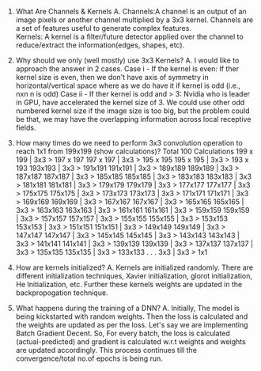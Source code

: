 1. What Are Channels & Kernels
A. Channels:A channel is an output of an image pixels or another channel  multiplied by a 3x3 kernel. Channels are a set of features useful to generate complex features.  
   Kernels: A kernel is a filter/future detector applied over the channel to reduce/extract the information(edges, shapes, etc).

2. Why should we only (well mostly) use 3x3 Kernels?
A. I would like to approach the answer in 2 cases.
   Case i - If the kernel is even: If ther kernel size is even, then we don't have axis of symmetry in horizontal/vertical space where as we do have it if kernel is odd (i.e., nxn n is odd)
   Case ii - If ther kernel is odd and > 3: Nvidia who is leader in GPU, have accelerated the kernel size of 3. We could use other odd numbered kernel size if the image size is too big, but
   the problem could be that, we may have the overlapping information across local receptive fields. 

3. How many times do we need to perform 3x3 convolution operation to reach 1x1 from 199x199 (show calculations)?
   Total 100 Calculations
   199 x 199 | 3x3 > 197 x 197
   197 x 197 | 3x3 > 195 x 195
   195 x 195 | 3x3 > 193 x 193
   193x193 | 3x3 > 191x191
   191x191 | 3x3 > 189x189
   189x189 | 3x3 > 187x187
   187x187 | 3x3 > 185x185
   185x185 | 3x3 > 183x183
   183x183 | 3x3 > 181x181
   181x181 | 3x3 > 179x179
   179x179 | 3x3 > 177x177
   177x177 | 3x3 > 175x175
   175x175 | 3x3 > 173x173
   173x173 | 3x3 > 171x171
   171x171 | 3x3 > 169x169
   169x169 | 3x3 > 167x167
   167x167 | 3x3 > 165x165
   165x165 | 3x3 > 163x163
   163x163 | 3x3 > 161x161
   161x161 | 3x3 > 159x159
   159x159 | 3x3 > 157x157
   157x157 | 3x3 > 155x155
   155x155 | 3x3 > 153x153
   153x153 | 3x3 > 151x151
   151x151 | 3x3 > 149x149
   149x149 | 3x3 > 147x147
   147x147 | 3x3 > 145x145
   145x145 | 3x3 > 143x143
   143x143 | 3x3 > 141x141
   141x141 | 3x3 > 139x139
   139x139 | 3x3 > 137x137
   137x137 | 3x3 > 135x135
   135x135 | 3x3 > 133x133
   .
   .
   .
   3x3    | 3x3 > 1x1

4. How are kernels initialized? 
A. Kernels are initialized randomly. There are different initialization techniques, Xavier initialization, glorot initialization, He Initialization, etc. Further these kernels weights are updated in the backpropogation technique. 

5. What happens during the training of a DNN?
A. Initially, The model is being kickstarted with random weights. Then the loss is calculated and the weights are updated as per the loss. Let's say we are implementing Batch Gradient Decent. So, For every batch, the loss is calculated (actual-predicted) and gradient is calculated w.r.t weights and weights are updated accordingly. This process continues till the convergence/total no.of epochs is being run. 
